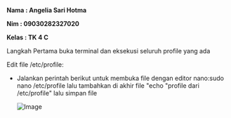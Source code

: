 **Nama  : Angelia Sari Hotma**

**Nim   : 09030282327020**

**Kelas : TK 4 C**

Langkah Pertama buka terminal dan eksekusi seluruh profile yang ada

Edit file /etc/profile:

- Jalankan perintah berikut untuk membuka file dengan editor nano:sudo nano /etc/profile lalu tambahkan di akhir file "echo "profile dari /etc/profile" lalu simpan file
  
  ![Image](https://github.com/user-attachments/assets/41fead34-e911-49fd-8597-1bff1a729ec6)

  
